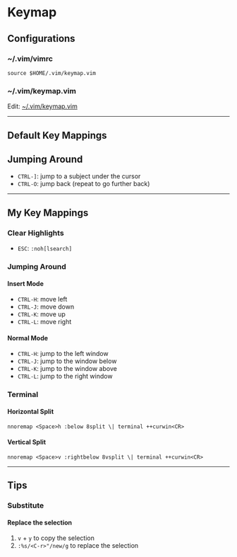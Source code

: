 # Keymap

## Configurations

### ~/.vim/vimrc

```vim
source $HOME/.vim/keymap.vim
```

### ~/.vim/keymap.vim

Edit: [~/.vim/keymap.vim](/keymap.vim)

---

## Default Key Mappings

## Jumping Around

- `CTRL-]`: jump to a subject under the cursor
- `CTRL-O`: jump back (repeat to go further back)

---

## My Key Mappings

### Clear Highlights

- `ESC`: `:noh[lsearch]`

### Jumping Around

#### Insert Mode

- `CTRL-H`: move left
- `CTRL-J`: move down
- `CTRL-K`: move up
- `CTRL-L`: move right

#### Normal Mode

- `CTRL-H`: jump to the left window
- `CTRL-J`: jump to the window below
- `CTRL-K`: jump to the window above
- `CTRL-L`: jump to the right window

### Terminal

#### Horizontal Split

```vim
nnoremap <Space>h :below 8split \| terminal ++curwin<CR>
```

#### Vertical Split

```vim
nnoremap <Space>v :rightbelow 8vsplit \| terminal ++curwin<CR>
```

---

## Tips

### Substitute

#### Replace the selection

1. `v` + `y` to copy the selection
2. `:%s/<C-r>"/new/g` to replace the selection

